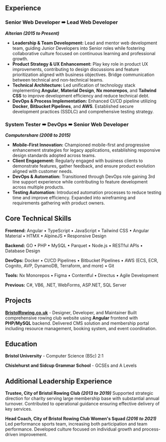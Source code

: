## Experience

### **Senior Web Developer ➠ Lead Web Developer**
***Alterian (2015 to Present)***

- **Leadership & Team Development:**
  Lead and mentor web development team, guiding Junior Developers into Senior roles while fostering collaborative culture focused on continuous learning and professional growth.
- **Product Strategy & UX Enhancement:**
  Play key role in product UX improvements, contributing to design discussions and feature prioritization aligned with business objectives. Bridge communication between technical and non-technical teams.
- **Technical Architecture:**
  Led unification of technology stack implementing **Angular**, **Material Design**, **Nx monorepos**, and **Tailwind CSS** to improve development efficiency and reduce technical debt.
- **DevOps & Process Implementation:**
  Enhanced CI/CD pipeline utilizing **Docker**, **Bitbucket Pipelines**, and **AWS**. Established secure development practices (SSDLC) and comprehensive testing strategy.

### **System Tester ➠ DevOps ➠ Senior Web Developer**
***Computershare (2008 to 2015)***

- **Mobile-First Innovation:**
  Championed mobile-first and progressive enhancement strategies for legacy applications, establishing responsive design standards adopted across teams.
- **Client Engagement:**
  Regularly engaged with business clients to demonstrate features, gather feedback, and ensure product evolution aligned with customer needs.
- **DevOps & Automation:**
  Transitioned through DevOps role gaining 3rd line support experience while contributing to feature development across multiple products.
- **Testing Automation:**
  Introduced automation processes to reduce testing time and improve efficiency. Expanded into wireframing and requirements gathering with product owners.

## Core Technical Skills

**Frontend:** Angular • TypeScript • JavaScript • Tailwind CSS • Angular Material • HTMX • AlpineJS • Responsive Design

**Backend:** GO • PHP • MySQL • Parquet • Node.js • RESTful APIs • Database Design

**DevOps:** Docker • CI/CD Pipelines • Bitbucket Pipelines • AWS (ECS, ECR, Cognito, AVP, DynamoDB, Terraform, and more) • Git

**Tools:** Nx Monorepos • Figma • Contentful • Directus • Agile Development

**Previous:** C#, VB6, .NET, WebForms, ASP.NET, SQL Server

## Projects

**[BristolRowing.co.uk](https://bristolrowing.co.uk)** - Designer, Developer, and Maintainer
Built comprehensive rowing club website using **Angular** frontend with **PHP/MySQL** backend. Delivered CMS solution and membership portal including resource management, booking system, and event coordination.

## Education

**Bristol University** - Computer Science (BSc) 2:1

**Chislehurst and Sidcup Grammar School** - GCSEs and A Levels

## Additional Leadership Experience

**Trustee, City of Bristol Rowing Club _(2013 to 2019)_**
Supported strategic direction for charity serving large membership base with substantial annual turnover. Contributed to operational guidance ensuring effective delivery of key services.

**Head Coach, City of Bristol Rowing Club Women's Squad _(2016 to 2021)_**
Led performance sports team, increasing both participation and team performance. Developed culture focused on individual growth and process-driven improvement.